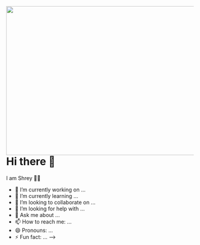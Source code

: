 <img align="right" width="600" height="400" src="https://magiccopy.xyz/assets/images/hadder.gif">

# Hi there 👋

I am Shrey 👨‍💻

- 🔭 I’m currently working on ...
- 🌱 I’m currently learning ...
- 👯 I’m looking to collaborate on ...
- 🤔 I’m looking for help with ...
- 💬 Ask me about ...
- 📫 How to reach me: ...
- 😄 Pronouns: ...
- ⚡ Fun fact: ...
-->
